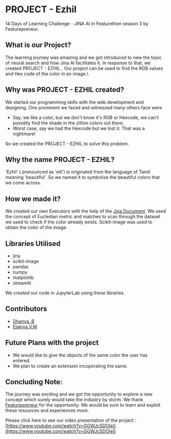 # PROJECT - Ezhil
14 Days of Learning Challenge - JINA AI in Featurethon season 3 by Featurepreneur.

## What is our Project?
The learning journey was amazing and we got introduced to new the topic of neural search and how Jina AI facilitates it. In response to that, we created PROJECT - EZHIL . Our project can be used to find the RGB values and Hex code of the color in an image.\

## Why was PROJECT - EZHIL created?
We started our programming skills with the web development and designing. One prominent we faced and witnessed many others face were
 - Say, we like a color, but we don't know it's RGB or Hexcode, we can't possibly find the shade in the zillion colors out there.
 - Worst case, say we had the Hexcode but we lost it. That was a nightmare!

So we created the PROJECT - EZHIL to solve this problem. 

## Why the name PROJECT - EZHIL?
'Ezhil' ( pronounced as 'elil') is originated from the language of Tamil meaning 'beautiful'. So we named it to symbolise the beautiful colors that we come across.

## How we made it?
We created our own Executors with the help of the [Jina Document](https://docs.jina.ai/). We used the concept of Eucledian metric and matches to scan through the dataset we used to check if the color already exists. Scikit-image was used to obtain the color of the image.

## Libraries Utilised
- jina
- scikit-image
- pandas
- numpy
- matplotlib
- streamlit

We created our code in JupyterLab using these libraries.

## Contributors
- [Dhanya. B](https://github.com/DhanyaB-26)
- [Elakiya.V.M](https://github.com/elakiavm)

## Future Plans with the project
- We would like to give the objects of the same color the user has entered.
- We plan to create an extension incoporating the same.

## Concluding Note:
The journey was exciting and we got the opportunity to explore a new concept which surely would take the industry by storm. We thank [Featurepreneur](https://featurepreneur.com/) for the opportunity. We would be sure to learn and exploit these resources and experiences more.

Please click here to see our video presentation of the project : [https://www.youtube.com/watch?v=GGWJcSDOIeI](https://www.youtube.com/watch?v=GGWJcSDOIeI)